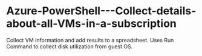 # Azure-PowerShell---Collect-details-about-all-VMs-in-a-subscription
Collect VM information and add results to a spreadsheet. Uses Run Command to collect disk utilization from guest OS.
